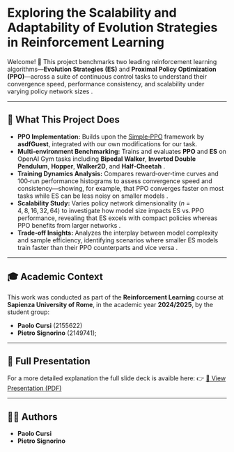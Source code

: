 # Exploring the Scalability and Adaptability of Evolution Strategies in Reinforcement Learning

Welcome! 👋 This project benchmarks two leading reinforcement learning algorithms—**Evolution Strategies (ES)** and **Proximal Policy Optimization (PPO)**—across a suite of continuous control tasks to understand their convergence speed, performance consistency, and scalability under varying policy network sizes .

---

## 🚀 What This Project Does

* **PPO Implementation:** Builds upon the [Simple‑PPO](https://github.com/asdfGuest/Simple-PPO/tree/main) framework by **asdfGuest**, integrated with our own modifications for our task.
* **Multi‑environment Benchmarking:** Trains and evaluates **PPO** and **ES** on OpenAI Gym tasks including **Bipedal Walker**, **Inverted Double Pendulum**, **Hopper**, **Walker2D**, and **Half‑Cheetah** .
* **Training Dynamics Analysis:** Compares reward‑over‑time curves and 100‑run performance histograms to assess convergence speed and consistency—showing, for example, that PPO converges faster on most tasks while ES can be less noisy on smaller models .
* **Scalability Study:** Varies policy network dimensionality (*n* = 4, 8, 16, 32, 64) to investigate how model size impacts ES vs. PPO performance, revealing that ES excels with compact policies whereas PPO benefits from larger networks .
* **Trade‑off Insights:** Analyzes the interplay between model complexity and sample efficiency, identifying scenarios where smaller ES models train faster than their PPO counterparts and vice versa .

---

## 🎓 Academic Context

This work was conducted as part of the **Reinforcement Learning** course at **Sapienza University of Rome**, in the academic year **2024/2025**, by the student group:

* **Paolo Cursi** (2155622)
* **Pietro Signorino** (2149741);

---

## 📄 Full Presentation

For a more detailed explanation the full slide deck is avaible here:
👉 [📘 View Presentation (PDF)](FinalPresentation.pdf)

---

## 🧑‍💻 Authors

* **Paolo Cursi**
* **Pietro Signorino**
